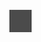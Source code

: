 ![](Notatki/Semestr%203/Logika%20układów%20cyfrowych/Labolatoria/Labolatoria%208/Drawing%202023-12-17%2016.38.20.excalidraw.svg)